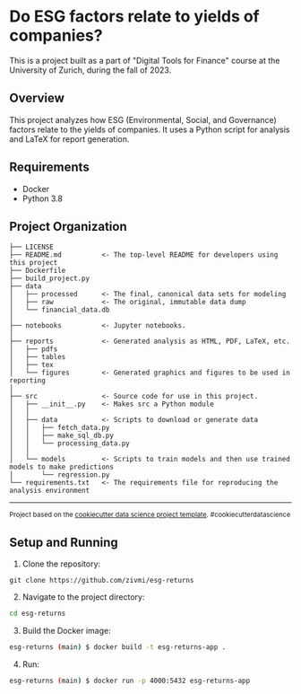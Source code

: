 # Do ESG factors relate to yields of companies?

This is a project built as a part of "Digital Tools for Finance" course at the University of Zurich, during the fall of 2023.

## Overview
This project analyzes how ESG (Environmental, Social, and Governance) factors relate to the yields of companies. It uses a Python script for analysis and LaTeX for report generation.

## Requirements
- Docker
- Python 3.8

Project Organization
------------

    ├── LICENSE
    ├── README.md          <- The top-level README for developers using this project
    ├── Dockerfile
    ├── build_project.py
    ├── data
    │   ├── processed      <- The final, canonical data sets for modeling
    │   ├── raw            <- The original, immutable data dump
    │   └── financial_data.db
    │        
    ├── notebooks          <- Jupyter notebooks.
    │    
    ├── reports            <- Generated analysis as HTML, PDF, LaTeX, etc.
    │   ├── pdfs     
    │   ├── tables           
    │   ├── tex      
    │   └── figures        <- Generated graphics and figures to be used in reporting
    │
    ├── src                <- Source code for use in this project.
    │   ├── __init__.py    <- Makes src a Python module
    │   │
    │   ├── data           <- Scripts to download or generate data
    │   │   ├── fetch_data.py
    │   │   ├── make_sql_db.py
    │   │   └── processing_data.py
    │   │
    │   └── models         <- Scripts to train models and then use trained models to make predictions
    │       └── regression.py
    └── requirements.txt   <- The requirements file for reproducing the analysis environment
                       
--------

<p><small>Project based on the <a target="_blank" href="https://drivendata.github.io/cookiecutter-data-science/">cookiecutter data science project template</a>. #cookiecutterdatascience</small></p>

## Setup and Running

1. Clone the repository:
```
git clone https://github.com/zivmi/esg-returns
```
2. Navigate to the project directory:
```bash
cd esg-returns
```
3. Build the Docker image:
```bash
esg-returns (main) $ docker build -t esg-returns-app .
```
4. Run:
```bash
esg-returns (main) $ docker run -p 4000:5432 esg-returns-app
```
